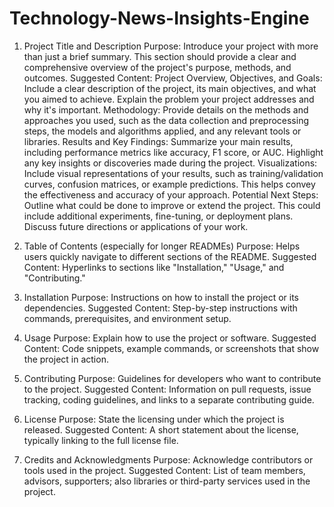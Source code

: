 # Technology-News-Insights-Engine

1. Project Title and Description
Purpose: Introduce your project with more than just a brief summary. This section should provide a clear and comprehensive overview of the project's purpose, methods, and outcomes.
Suggested Content:
Project Overview, Objectives, and Goals:
Include a clear description of the project, its main objectives, and what you aimed to achieve. Explain the problem your project addresses and why it's important.
Methodology:
Provide details on the methods and approaches you used, such as the data collection and preprocessing steps, the models and algorithms applied, and any relevant tools or libraries.
Results and Key Findings:
Summarize your main results, including performance metrics like accuracy, F1 score, or AUC. Highlight any key insights or discoveries made during the project.
Visualizations:
Include visual representations of your results, such as training/validation curves, confusion matrices, or example predictions. This helps convey the effectiveness and accuracy of your approach.
Potential Next Steps:
Outline what could be done to improve or extend the project. This could include additional experiments, fine-tuning, or deployment plans. Discuss future directions or applications of your work.

2. Table of Contents (especially for longer READMEs)
Purpose: Helps users quickly navigate to different sections of the README.
Suggested Content: Hyperlinks to sections like "Installation," "Usage," and "Contributing."

3. Installation
Purpose: Instructions on how to install the project or its dependencies.
Suggested Content: Step-by-step instructions with commands, prerequisites, and environment setup.

4. Usage
Purpose: Explain how to use the project or software.
Suggested Content: Code snippets, example commands, or screenshots that show the project in action.

5. Contributing
Purpose: Guidelines for developers who want to contribute to the project.
Suggested Content: Information on pull requests, issue tracking, coding guidelines, and links to a separate contributing guide.

6. License
Purpose: State the licensing under which the project is released.
Suggested Content: A short statement about the license, typically linking to the full license file.

7. Credits and Acknowledgments
Purpose: Acknowledge contributors or tools used in the project.
Suggested Content: List of team members, advisors, supporters; also libraries or third-party services used in the project.
